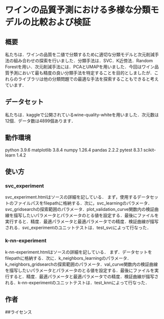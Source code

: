 # ワインの品質予測における多様な分類モデルの比較および検証

## 概要
私たちは．ワインの品質を二値で分類するために適切な分類モデルと次元削減手法の組み合わせの探索を行いました．分類手法は．SVC．K近傍法．Random Forestを用い．次元削減手法には．PCAとUMAPを用いました．今回はワイン品質予測において最も精度の良い分類手法を特定することを目的としましたが．これらのライブラリは他の分類問題での最適な手法を探索することもできると考えています．


## データセット
私たちは．kaggleで公開されているwine-quality-whiteを用いました．次元数は12個．データ数は4899個あります．

## 動作環境
python 3.9.6
matplotlib 3.8.4
numpy 1.26.4
pandas 2.2.2
pytest 8.3.1
scikit-learn 1.4.2


## 使い方

### svc_experiment
svc_experiment.htmlはソースの詳細を記している．
まず，使用するデータセットのファイルパスをfilepathに格納する．次に，svc_learningのパラメータ．svc_gridsearchの探索範囲のパラメータ．plot_validation_curve関数内の検証曲線を描写したいパラメータとパラメータのとる値を設定する．最後にファイルを実行すると．精度．最適パラメータと最適パラメータでの精度．検証曲線が描写される．svc_experimentのユニットテストは．test_svcによって行なった．

### k-nn-experiment
k-nn-experiment.htmlはソースの詳細を記している．
まず．データセットをfilepathに格納する．次に．k_neighbors_learningのパラメータ．k_neighbors_gridsearchの探索範囲のパラメータ．val_curve関数内の検証曲線を描写したいパラメータとパラメータのとる値を設定する．最後にファイルを実行すると．精度．最適パラメータと最適パラメータでの精度．検証曲線が描写される．k-nn-experimentのユニットテストは．test_knnによって行なった．

## 作者


##ライセンス

